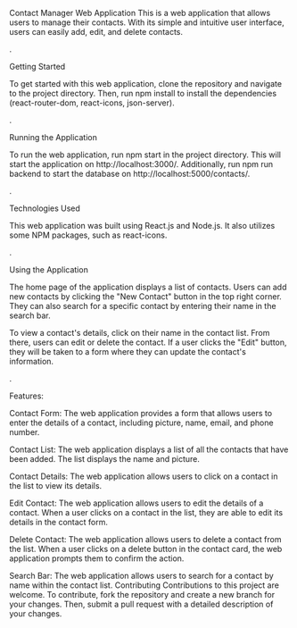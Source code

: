 Contact Manager Web Application
This is a web application that allows users to manage their contacts. With its simple and intuitive user interface, users can easily add, edit, and delete contacts.


.


Getting Started


To get started with this web application, clone the repository and navigate to the project directory. Then, run npm install to install the dependencies (react-router-dom, react-icons, json-server).


.


Running the Application


To run the web application, run npm start in the project directory. This will start the application on http://localhost:3000/. Additionally, run npm run backend to start the database on http://localhost:5000/contacts/.


.


Technologies Used


This web application was built using React.js and Node.js. It also utilizes some NPM packages, such as react-icons.


.


Using the Application


The home page of the application displays a list of contacts. Users can add new contacts by clicking the "New Contact" button in the top right corner. They can also search for a specific contact by entering their name in the search bar.



To view a contact's details, click on their name in the contact list. From there, users can edit or delete the contact. If a user clicks the "Edit" button, they will be taken to a form where they can update the contact's information.


.


Features:

Contact Form: The web application provides a form that allows users to enter the details of a contact, including picture, name, email, and phone number.


Contact List: The web application displays a list of all the contacts that have been added. The list displays the name and picture.


Contact Details: The web application allows users to click on a contact in the list to view its details.


Edit Contact: The web application allows users to edit the details of a contact. When a user clicks on a contact in the list, they are able to edit its details in the contact form.


Delete Contact: The web application allows users to delete a contact from the list. When a user clicks on a delete button in the contact card, the web application prompts them to confirm the action.


Search Bar: The web application allows users to search for a contact by name within the contact list.
Contributing
Contributions to this project are welcome. To contribute, fork the repository and create a new branch for your changes. Then, submit a pull request with a detailed description of your changes.
